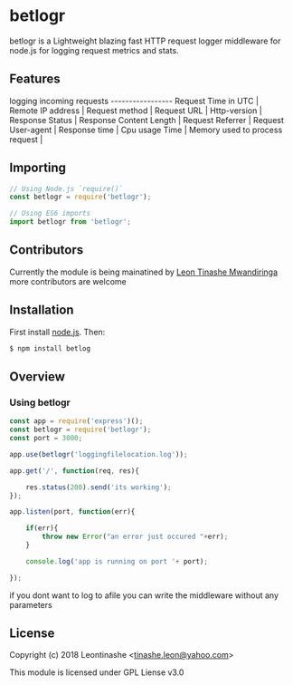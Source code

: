 # betlogr

betlogr is a Lightweight blazing fast HTTP request logger middleware for node.js for logging request metrics and stats.

## Features

logging incoming requests -----------------
    Request Time in UTC     |         
    Remote IP address       |
    Request method          |
    Request URL             |
    Http-version            |
    Response Status          |
    Response Content Length   |
    Request Referrer           |
    Request User-agent         |
    Response time              |
    Cpu usage Time              | 
    Memory used to process request            |

## Importing

```javascript
// Using Node.js `require()`
const betlogr = require('betlogr');

// Using ES6 imports
import betlogr from 'betlogr';
```

## Contributors

Currently the module is being mainatined by [Leon Tinashe Mwandiringa](https://twitter.com/ogtechadon)
more contributors are welcome

## Installation

First install [node.js](http://nodejs.org/). Then:

```sh
$ npm install betlog
```

## Overview

### Using betlogr

```js
const app = require('express')();
const betlogr = require('betlogr');
const port = 3000;

app.use(betlogr('loggingfilelocation.log'));

app.get('/', function(req, res){

    res.status(200).send('its working');
});

app.listen(port, function(err){

    if(err){
        throw new Error("an error just occured "+err);
    }

    console.log('app is running on port '+ port);

});

```
if you dont want to log to afile you can write the middleware without any parameters

## License

Copyright (c) 2018 Leontinashe &lt;tinashe.leon@yahoo.com&gt;

This module is licensed under GPL Liense v3.0